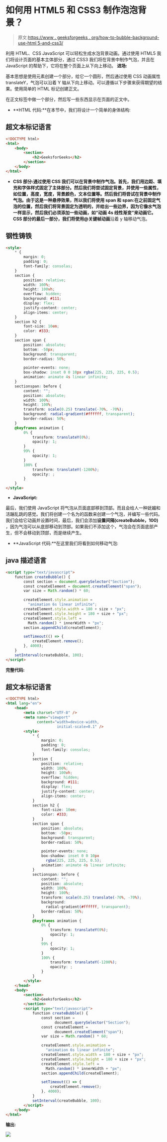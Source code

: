 # 如何用 HTML5 和 CSS3 制作泡泡背景？

> 原文:[https://www . geeksforgeeks . org/how-to-bubble-background-use-html 5-and-css3/](https://www.geeksforgeeks.org/how-to-make-bubble-background-using-html5-and-css3/)

利用 HTML、CSS JavaScript 可以轻松生成水泡背景动画。通过使用 HTML5 我们将设计页面的基本主体部分，通过 CSS3 我们将在背景中制作气泡，并且在 JavaScript 的帮助下，它将在整个页面上从下向上移动。
**进场:**

基本思想是使用<lspan>元素创建一个部分，给它一个圆形，然后通过使用 CSS 动画属性 translateY，气泡可以沿着 Y 轴从下向上移动。可以遵循以下步骤来获得期望的结果。使用简单的 HTML 标记创建正文。</lspan>

在正文标签中做一个部分，然后写一些东西显示在页面的正文中。

*   **HTML 代码:**在本节中，我们将设计一个简单的身体结构:

## 超文本标记语言

```html
<!DOCTYPE html>
<html>
    <body>
        <section>
            <h2>GeeksforGeeks</h2>
        </section>
    </body>
</html>
```

*   **CSS 部分:**通过使用 CSS 我们可以在背景中制作气泡。首先，我们用边距、填充和字体样式固定了主体部分。然后我们将尝试固定背景，并使用一些属性，如位置，高度，宽度，背景颜色，文本位置等。然后我们将尝试在背景中制作气泡。由于这是一种悬停效果，所以我们将使用 **span** 和 **span:在**之前固定气泡的位置，然后我们将背景固定为透明的，并给出一些边界，因为它像水气泡一样显示，然后我们必须添加一些动画，如**“动画 4s 线性渐变”**来动画它。CSS 部分的最后一部分，我们将使用**@关键帧动画**沿着 y 轴移动气泡。

## 钢性铸铁

```html
<style>
    * {
        margin: 0;
        padding: 0;
        font-family: consolas;
    }
    section {
        position: relative;
        width: 100%;
        height: 100vh;
        overflow: hidden;
        background: #111;
        display: flex;
        justify-content: center;
        align-items: center;
    }
    section h2 {
        font-size: 10em;
        color: #333;
    }
    section span {
        position: absolute;
        bottom: -50px;
        background: transparent;
        border-radius: 50%;

        pointer-events: none;
        box-shadow: inset 0 0 10px rgba(225, 225, 225, 0.5);
        animation: animate 4s linear infinite;
    }
    sectionspan: before {
        content: "";
        position: absolute;
        width: 100%;
        height: 100%;
        transform: scale(0.25) translate(-70%, -70%);
        background: radial-gradient(#ffffff, transparent);
        border-radius: 50%;
    }
    @keyframes animation {
        0% {
            transform: translateY(0%);
            opacity: 1;
        }
        99% {
            opacity: 1;
        }
        100% {
            transform: translateY(-1200%);
            opacity: ;
        }
    }
</style>
```

*   **JavaScript:**

最后，我们使用 JavaScript 将气泡从页面底部移到顶部。而且会给人一种妩媚和活蹦乱跳的感觉。我们将创建一个名为的函数来创建一个气泡，并编写一些代码。我们会给它动画并设置时间，最后，我们会添加**设置间隔(createBubble，100)** ，因为气泡可以从底部移动到顶部。如果我们不添加这个，气泡会在页面底部产生，但不会移动到顶部，而是继续产生。

*   **JavaScript 代码:**在这里我们将看到如何移动气泡:

## java 描述语言

```html
<script type="text/javascript">
    function createBubble() {
        const section = document.querySelector("Section");
        const createElement = document.createElement("span");
        var size = Math.random() * 60;

        createElement.style.animation = 
          "animation 6s linear infinite";
        createElement.style.width = 180 + size + "px";
        createElement.style.height = 180 + size + "px";
        createElement.style.left = 
          Math.random() * innerWidth + "px";
        section.appendChild(createElement);

        setTimeout(() => {
            createElement.remove();
        }, 4000);
    }
    setInterval(createBubble, 100);
</script>
```

**完整代码:**

## 超文本标记语言

```html
<!DOCTYPE html>
<html lang="en">
    <head>
        <meta charset="UTF-8" />
        <meta name="viewport" 
              content="width=device-width,
                       initial-scale=0.1" />
        <style>
            * {
                margin: 0;
                padding: 0;
                font-family: consolas;
            }
            section {
                position: relative;
                width: 100%;
                height: 100vh;
                overflow: hidden;
                background: #111;
                display: flex;
                justify-content: center;
                align-items: center;
            }
            section h2 {
                font-size: 10em;
                color: #333;
            }
            section span {
                position: absolute;
                bottom: -50px;
                background: transparent;
                border-radius: 50%;

                pointer-events: none;
                box-shadow: inset 0 0 10px 
                  rgba(225, 225, 225, 0.5);
                animation: animate 4s linear infinite;
            }
            sectionspan: before {
                content: "";
                position: absolute;
                width: 100%;
                height: 100%;
                transform: scale(0.25) translate(-70%, -70%);
                background: 
                  radial-gradient(#ffffff, transparent);
                border-radius: 50%;
            }
            @keyframes animation {
                0% {
                    transform: translateY(0%);
                    opacity: 1;
                }
                99% {
                    opacity: 1;
                }
                100% {
                    transform: translateY(-1200%);
                    opacity: ;
                }
            }
        </style>
    </head>
    <body>
        <section>
            <h2>GeeksforGeeks</h2>
        </section>
        <script type="text/javascript">
            function createBubble() {
                const section = 
                      document.querySelector("Section");
                const createElement = 
                      document.createElement("span");
                var size = Math.random() * 60;

                createElement.style.animation = 
                  "animation 6s linear infinite";
                createElement.style.width = 180 + size + "px";
                createElement.style.height = 180 + size + "px";
                createElement.style.left = 
                  Math.random() * innerWidth + "px";
                section.appendChild(createElement);

                setTimeout(() => {
                    createElement.remove();
                }, 4000);
            }
            setInterval(createBubble, 100);
        </script>
    </body>
</html>
```

**输出:**

![](img/5e41e8dacb365a660fe24025aa81e1ac.png)